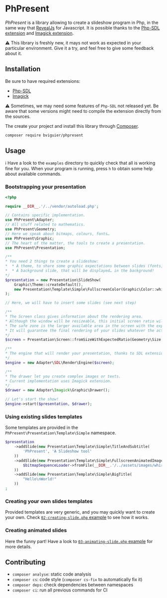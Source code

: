 # PhPresent

_PhPresent_ is a library allowing to create a slideshow program in Php,
in the same way that [RevealJs](https://revealjs.com) for Javascript.
It is possible thanks to the [Php-SDL extension](https://github.com/Ponup/php-sdl) and
[Imagick extension](https://www.php.net/manual/en/book.imagick.php).

:warning: This library is freshly new,
it mays not work as expected in your particular environment.
Give it a try, and feel free to give some feedback about it.  

## Installation

Be sure to have required extensions:
* [Php-SDL](https://pecl.php.net/package/sdl)
* [Imagick](https://pecl.php.net/package/imagick)

:warning: Sometimes, we may need some features of `Php-SDL` not released yet.
Be aware that some versions might need to compile the extension directly from the sources.

The create your project and install this library through [Composer](https://getcomposer.org/).
```bash
composer require bviguier/phpresent
```

## Usage
ℹ️ Have a look to the `examples` directory to quickly check that all is working fine for you.
When your program is running, press `h` to obtain some help about available commands. 

### Bootstrapping your presentation

```php
<?php

require __DIR__.'/../vendor/autoload.php';

// Contains specific implementation.
use PhPresent\Adapter;
// All stuff related to mathematics.
use PhPresent\Geometry;
// Here we speak about bitmaps, colours, fonts…
use PhPresent\Graphic;
// The heart of the matter, the tools to create a presentation.
use PhPresent\Presentation;

/**
* You need 2 things to create a slideshow:
*  * A theme, to share some graphic expectations between slides (fonts, colors…)
*  * A background slide, that will be displayed… in the background!
*/ 
$presentation = new Presentation\SlideShow(
    Graphic\Theme::createDefault(),
    new Presentation\Template\Simple\FullscreenColor(Graphic\Color::white())
);

// Here, we will have to insert some slides (see next step)

/**
* The Screen class gives information about the rendering area.
* Although the window will be resizeable, this initial screen ratio will be used to define the *safe* zone.
* The safe zone is the larger available area in the screen with the expected size ratio.
* It will guarantee the final rendering of your slides whatever the actual screen size. 
*/ 
$screen = Presentation\Screen::fromSizeWithExpectedRatio(Geometry\Size::fromDimensions(640, 480));

/**
* The engine that will render your presentation, thanks to SDL extension.
*/
$engine = new Adapter\SDL\Render\Engine($screen);

/**
* The drawer let you create complex images or texts.
* Current implementation uses Imagick extension.
*/
$drawer = new Adapter\Imagick\Graphic\Drawer();

// Let's start the show!
$engine->start($presentation, $drawer);
``` 

### Using existing slides templates
Some templates are provided in the `PhPresent\Presentation\Template\Simple` namespace.

```php
$presentation
    ->addSlide(new Presentation\Template\Simple\TitleAndSubtitle(
        'PhPresent', 'A Slideshow tool'
    ))
    ->addSlide(new Presentation\Template\Simple\FullscreenAnimatedImage(
        $bitmapSequenceLoader->fromFile(__DIR__.'/../assets/images/whirlyGif.gif')
    ))
    ->addSlide(new Presentation\Template\Simple\BigTitle(
        "Hello\nWorld!"
    ))
;
```


### Creating your own slides templates
Provided templates are very generic, and you may quickly want to create your own.
Check [`02-creating-slide.php` example](/examples/02-creating-slide.php) to see how it works.
 
### Creating animated slides
Here the funny part!
Have a look to [`03-animating-slide.php` example](/examples/03-animating-slide.php) for more details.

## Contributing

* `composer analyse`: static code analysis
* `composer cs`: code style (`composer cs-fix` to automatically fix it)
* `composer deps`: check dependencies between namespaces
* `composer ci`: run all previous commands for CI 
